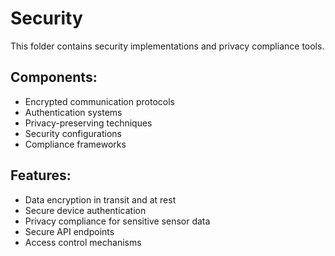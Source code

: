 # Security

This folder contains security implementations and privacy compliance tools.

## Components:
- Encrypted communication protocols
- Authentication systems
- Privacy-preserving techniques
- Security configurations
- Compliance frameworks

## Features:
- Data encryption in transit and at rest
- Secure device authentication
- Privacy compliance for sensitive sensor data
- Secure API endpoints
- Access control mechanisms
